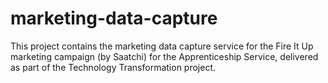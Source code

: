 # marketing-data-capture
This project contains the marketing data capture service for the Fire It Up    
marketing campaign (by Saatchi) for the Apprenticeship Service, delivered as 
part of the Technology Transformation project.